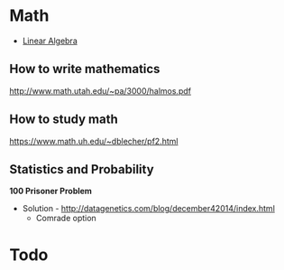 # Math


+ [Linear Algebra](https://github.com/billyxs/notes.md/blob/master/math/LINEAR-ALGEBRA.md)

## How to write mathematics
http://www.math.utah.edu/~pa/3000/halmos.pdf

## How to study math
https://www.math.uh.edu/~dblecher/pf2.html


## Statistics and Probability

**100 Prisoner Problem**
- Solution - http://datagenetics.com/blog/december42014/index.html
  - Comrade option

# Todo
